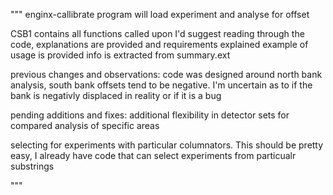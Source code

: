 """
enginx-callibrate
program will load experiment and analyse for offset


CSB1 contains all functions called upon
  I'd suggest reading through the code, explanations are provided and requirements explained
example of usage is provided
info is extracted from summary.ext

previous changes and observations:
code was designed around north bank analysis, south bank offsets tend to be negative. I'm uncertain as to if the bank is negativly displaced in reality or if it is a bug

pending additions and fixes:
  additional flexibility in detector sets for compared analysis of specific areas
  
  selecting for experiments with particular columnators. This should be pretty easy, I already have code that can select experiments from particualr substrings 

"""
